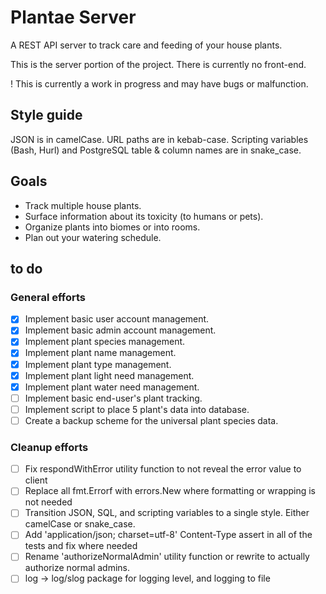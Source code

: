 # Plantae Server

A REST API server to track care and feeding of your house plants.

This is the server portion of the project. There is currently no front-end.

! This is currently a work in progress and may have bugs or malfunction.

## Style guide

JSON is in camelCase.
URL paths are in kebab-case.
Scripting variables (Bash, Hurl) and PostgreSQL table & column names are in snake_case.

## Goals

- Track multiple house plants.
- Surface information about its toxicity (to humans or pets).
- Organize plants into biomes or into rooms.
- Plan out your watering schedule.

## to do

### General efforts

- [x] Implement basic user account management.
- [x] Implement basic admin account management.
- [x] Implement plant species management.
- [x] Implement plant name management.
- [x] Implement plant type management.
- [x] Implement plant light need management.
- [x] Implement plant water need management.
- [ ] Implement basic end-user's plant tracking.
- [ ] Implement script to place 5 plant's data into database.
- [ ] Create a backup scheme for the universal plant species data.

### Cleanup efforts

- [ ] Fix respondWithError utility function to not reveal the error value to client
- [ ] Replace all fmt.Errorf with errors.New where formatting or wrapping is not needed
- [ ] Transition JSON, SQL, and scripting variables to a single style. Either camelCase or snake_case.
- [ ] Add 'application/json; charset=utf-8' Content-Type assert in all of the tests and fix where needed
- [ ] Rename 'authorizeNormalAdmin' utility function or rewrite to actually authorize normal admins.
- [ ] log -> log/slog package for logging level, and logging to file
